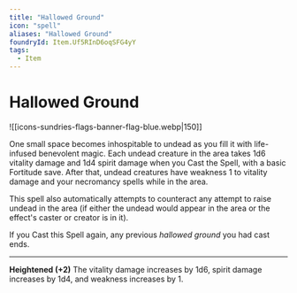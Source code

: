 ```yaml
---
title: "Hallowed Ground"
icon: "spell"
aliases: "Hallowed Ground"
foundryId: Item.Uf5RInD6oqSFG4yY
tags:
  - Item
---
```


# Hallowed Ground
![[icons-sundries-flags-banner-flag-blue.webp|150]]

One small space becomes inhospitable to undead as you fill it with life-infused benevolent magic. Each undead creature in the area takes 1d6 vitality damage and 1d4 spirit damage when you Cast the Spell, with a basic Fortitude save. After that, undead creatures have weakness 1 to vitality damage and your necromancy spells while in the area.

This spell also automatically attempts to counteract any attempt to raise undead in the area (if either the undead would appear in the area or the effect's caster or creator is in it).

If you Cast this Spell again, any previous _hallowed ground_ you had cast ends.

* * *

**Heightened (+2)** The vitality damage increases by 1d6, spirit damage increases by 1d4, and weakness increases by 1.

